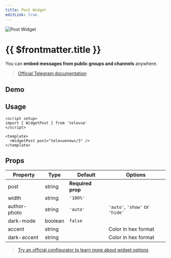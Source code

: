 ```yaml
---
title: Post Widget
editLink: true
---
```


<script setup>
  import WidgetPost from '../../src/components/WidgetPost.vue';
  import ComponentDemo from '../components/ComponentDemo.vue';
</script>

![Post Widget](https://core.telegram.org/img/Widget_Post.svg)

# {{ $frontmatter.title }}


You can **embed messages from public groups and channels** anywhere.

> [Official Telegram documentation](https://core.telegram.org/widgets/post)

## Demo

<ComponentDemo>
  <WidgetPost
    post="televuenews/3"
  />
</ComponentDemo>


## Usage

```vue
<script setup>
import { WidgetPost } from 'televue'
</script>

<template>
  <WidgetPost post="televuenews/3" />
</template>
```

## Props

| Property     | Type    | Default           | Options                        |
|--------------|---------|-------------------|--------------------------------|
| post         | string  | **Required prop** |                                |
| width        | string  | `'100%'`          |                                |
| author-photo | string  | `'auto'`          | `'auto'`, `'show'` or `'hide'` |
| dark-mode    | boolean | `false`           |                                |
| accent       | string  |                   | Color in hex format            |
| dark-accent  | string  |                   | Color in hex format            |

> [Try an official configurator to learn more about widget options](https://core.telegram.org/widgets/post#configure-widget)

